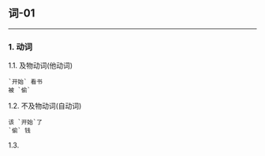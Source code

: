## 词-01

------
### 1. 动词

1.1. 及物动词(他动词)
```text
`开始` 看书
被 `偷`
```


1.2. 不及物动词(自动词)
```text
该 `开始`了
`偷` 钱
```



1.3.
